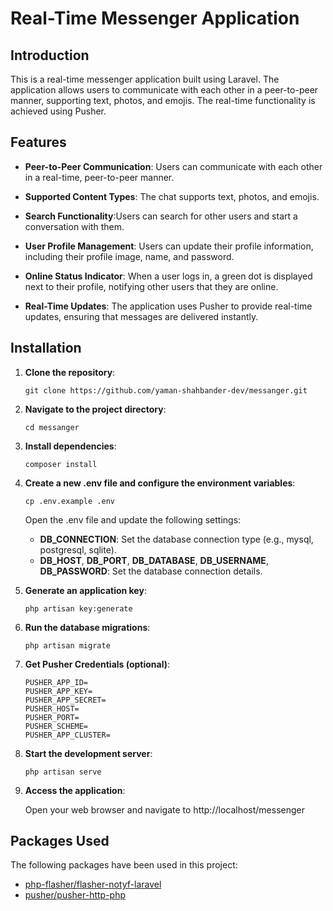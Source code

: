 # Real-Time Messenger Application

## Introduction

This is a real-time messenger application built using Laravel. The application allows users to communicate with each other in a peer-to-peer manner, supporting text, photos, and emojis. The real-time functionality is achieved using Pusher.

## Features

* **Peer-to-Peer Communication**: Users can communicate with each other in a real-time, peer-to-peer manner.

* **Supported Content Types**: The chat supports text, photos, and emojis.

* **Search Functionality**:Users can search for other users and start a conversation with them.

* **User Profile Management**: Users can update their profile information, including their profile image, name, and password.

* **Online Status Indicator**: When a user logs in, a green dot is displayed next to their profile, notifying other users that they are online.

* **Real-Time Updates**: The application uses Pusher to provide real-time updates, ensuring that messages are delivered instantly.

## Installation

1. **Clone the repository**:
      ```
      git clone https://github.com/yaman-shahbander-dev/messanger.git
      ```

2. **Navigate to the project directory**:
      ```
      cd messanger
      ```

3. **Install dependencies**:
      ```
      composer install
      ```

4. **Create a new .env file and configure the environment variables**:
      ```
      cp .env.example .env
      ```
      Open the .env file and update the following settings:
      
      * **DB_CONNECTION**: Set the database connection type (e.g., mysql, postgresql, sqlite).
      * **DB_HOST**, **DB_PORT**, **DB_DATABASE**, **DB_USERNAME**, **DB_PASSWORD**: Set the database connection details.

5. **Generate an application key**:
      ```
      php artisan key:generate
      ```

6. **Run the database migrations**:
      ```
      php artisan migrate
      ```

7. **Get Pusher Credentials (optional)**:
      ```
      PUSHER_APP_ID=
      PUSHER_APP_KEY=
      PUSHER_APP_SECRET=
      PUSHER_HOST=
      PUSHER_PORT=
      PUSHER_SCHEME=
      PUSHER_APP_CLUSTER=
      ```

8. **Start the development server**:
      ```
      php artisan serve
      ```

9. **Access the application**:

      Open your web browser and navigate to http://localhost/messenger

## Packages Used

The following packages have been used in this project:

* [php-flasher/flasher-notyf-laravel](https://github.com/php-flasher/flasher-notyf-laravel)
* [pusher/pusher-http-php](https://github.com/pusher/pusher-http-php)
